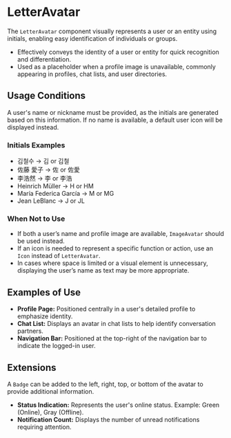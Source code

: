 # LetterAvatar

The `LetterAvatar` component visually represents a user or an entity using initials, enabling easy identification of individuals or groups.

- Effectively conveys the identity of a user or entity for quick recognition and differentiation.
- Used as a placeholder when a profile image is unavailable, commonly appearing in profiles, chat lists, and user directories.

## Usage Conditions

A user's name or nickname must be provided, as the initials are generated based on this information. If no name is available, a default user icon will be displayed instead.

### Initials Examples

- 김철수 → 김 or 김철  
- 佐藤 愛子 → 佐 or 佐愛  
- 李浩然 → 李 or 李浩  
- Heinrich Müller → H or HM  
- María Federica García → M or MG  
- Jean LeBlanc → J or JL  

### When Not to Use

- If both a user’s name and profile image are available, `ImageAvatar` should be used instead.
- If an icon is needed to represent a specific function or action, use an `Icon` instead of `LetterAvatar`.
- In cases where space is limited or a visual element is unnecessary, displaying the user’s name as text may be more appropriate.

## Examples of Use

- **Profile Page:** Positioned centrally in a user's detailed profile to emphasize identity.
- **Chat List:** Displays an avatar in chat lists to help identify conversation partners.
- **Navigation Bar:** Positioned at the top-right of the navigation bar to indicate the logged-in user.

## Extensions

A `Badge` can be added to the left, right, top, or bottom of the avatar to provide additional information.

- **Status Indication:** Represents the user's online status. Example: Green (Online), Gray (Offline).
- **Notification Count:** Displays the number of unread notifications requiring attention.

